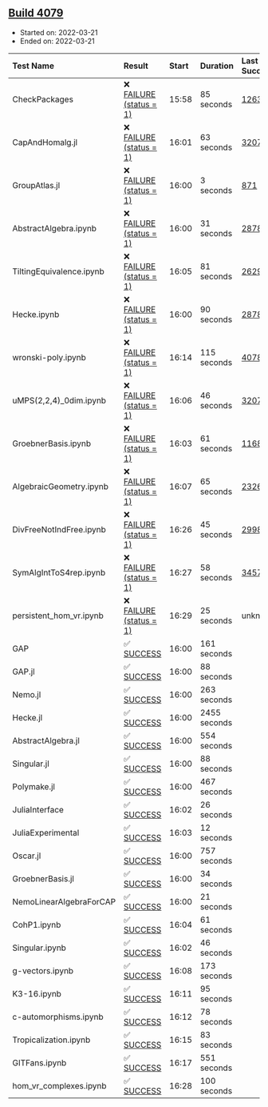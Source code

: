 ## [Build 4079](https://oscarci.mathematik.uni-kl.de/job/oscar-stable/4079/)

* Started on: 2022-03-21
* Ended on: 2022-03-21

| Test Name    | Result | Start | Duration | Last Success | First Failure |
|:-------------|:-------|:------|:---------|:-------------|:--------------|
| CheckPackages | ❌ [FAILURE (status = 1)](https://oscarci.mathematik.uni-kl.de/job/oscar-stable/4079/artifact/logs/build-4079/CheckPackages.log) | 15:58 | 85 seconds | [1263](https://oscarci.mathematik.uni-kl.de/job/oscar-stable/1263/) | [1264](https://oscarci.mathematik.uni-kl.de/job/oscar-stable/1264/) |
| CapAndHomalg.jl | ❌ [FAILURE (status = 1)](https://oscarci.mathematik.uni-kl.de/job/oscar-stable/4079/artifact/logs/build-4079/CapAndHomalg.jl.log) | 16:01 | 63 seconds | [3207](https://oscarci.mathematik.uni-kl.de/job/oscar-stable/3207/) | [3208](https://oscarci.mathematik.uni-kl.de/job/oscar-stable/3208/) |
| GroupAtlas.jl | ❌ [FAILURE (status = 1)](https://oscarci.mathematik.uni-kl.de/job/oscar-stable/4079/artifact/logs/build-4079/GroupAtlas.jl.log) | 16:00 | 3 seconds | [871](https://oscarci.mathematik.uni-kl.de/job/oscar-stable/871/) | [872](https://oscarci.mathematik.uni-kl.de/job/oscar-stable/872/) |
| AbstractAlgebra.ipynb | ❌ [FAILURE (status = 1)](https://oscarci.mathematik.uni-kl.de/job/oscar-stable/4079/artifact/logs/build-4079/AbstractAlgebra.ipynb.log) | 16:00 | 31 seconds | [2878](https://oscarci.mathematik.uni-kl.de/job/oscar-stable/2878/) | [2879](https://oscarci.mathematik.uni-kl.de/job/oscar-stable/2879/) |
| TiltingEquivalence.ipynb | ❌ [FAILURE (status = 1)](https://oscarci.mathematik.uni-kl.de/job/oscar-stable/4079/artifact/logs/build-4079/TiltingEquivalence.ipynb.log) | 16:05 | 81 seconds | [2629](https://oscarci.mathematik.uni-kl.de/job/oscar-stable/2629/) | [2630](https://oscarci.mathematik.uni-kl.de/job/oscar-stable/2630/) |
| Hecke.ipynb | ❌ [FAILURE (status = 1)](https://oscarci.mathematik.uni-kl.de/job/oscar-stable/4079/artifact/logs/build-4079/Hecke.ipynb.log) | 16:00 | 90 seconds | [2878](https://oscarci.mathematik.uni-kl.de/job/oscar-stable/2878/) | [2879](https://oscarci.mathematik.uni-kl.de/job/oscar-stable/2879/) |
| wronski-poly.ipynb | ❌ [FAILURE (status = 1)](https://oscarci.mathematik.uni-kl.de/job/oscar-stable/4079/artifact/logs/build-4079/wronski-poly.ipynb.log) | 16:14 | 115 seconds | [4078](https://oscarci.mathematik.uni-kl.de/job/oscar-stable/4078/) | [4079](https://oscarci.mathematik.uni-kl.de/job/oscar-stable/4079/) |
| uMPS(2,2,4)_0dim.ipynb | ❌ [FAILURE (status = 1)](https://oscarci.mathematik.uni-kl.de/job/oscar-stable/4079/artifact/logs/build-4079/uMPS-2-2-4-_0dim.ipynb.log) | 16:06 | 46 seconds | [3207](https://oscarci.mathematik.uni-kl.de/job/oscar-stable/3207/) | [3208](https://oscarci.mathematik.uni-kl.de/job/oscar-stable/3208/) |
| GroebnerBasis.ipynb | ❌ [FAILURE (status = 1)](https://oscarci.mathematik.uni-kl.de/job/oscar-stable/4079/artifact/logs/build-4079/GroebnerBasis.ipynb.log) | 16:03 | 61 seconds | [1168](https://oscarci.mathematik.uni-kl.de/job/oscar-stable/1168/) | [1169](https://oscarci.mathematik.uni-kl.de/job/oscar-stable/1169/) |
| AlgebraicGeometry.ipynb | ❌ [FAILURE (status = 1)](https://oscarci.mathematik.uni-kl.de/job/oscar-stable/4079/artifact/logs/build-4079/AlgebraicGeometry.ipynb.log) | 16:07 | 65 seconds | [2326](https://oscarci.mathematik.uni-kl.de/job/oscar-stable/2326/) | [2327](https://oscarci.mathematik.uni-kl.de/job/oscar-stable/2327/) |
| DivFreeNotIndFree.ipynb | ❌ [FAILURE (status = 1)](https://oscarci.mathematik.uni-kl.de/job/oscar-stable/4079/artifact/logs/build-4079/DivFreeNotIndFree.ipynb.log) | 16:26 | 45 seconds | [2998](https://oscarci.mathematik.uni-kl.de/job/oscar-stable/2998/) | [2999](https://oscarci.mathematik.uni-kl.de/job/oscar-stable/2999/) |
| SymAlgIntToS4rep.ipynb | ❌ [FAILURE (status = 1)](https://oscarci.mathematik.uni-kl.de/job/oscar-stable/4079/artifact/logs/build-4079/SymAlgIntToS4rep.ipynb.log) | 16:27 | 58 seconds | [3457](https://oscarci.mathematik.uni-kl.de/job/oscar-stable/3457/) | [3458](https://oscarci.mathematik.uni-kl.de/job/oscar-stable/3458/) |
| persistent_hom_vr.ipynb | ❌ [FAILURE (status = 1)](https://oscarci.mathematik.uni-kl.de/job/oscar-stable/4079/artifact/logs/build-4079/persistent_hom_vr.ipynb.log) | 16:29 | 25 seconds | unknown | unknown |
| GAP | ✅ [SUCCESS](https://oscarci.mathematik.uni-kl.de/job/oscar-stable/4079/artifact/logs/build-4079/GAP.log) | 16:00 | 161 seconds |  |  |
| GAP.jl | ✅ [SUCCESS](https://oscarci.mathematik.uni-kl.de/job/oscar-stable/4079/artifact/logs/build-4079/GAP.jl.log) | 16:00 | 88 seconds |  |  |
| Nemo.jl | ✅ [SUCCESS](https://oscarci.mathematik.uni-kl.de/job/oscar-stable/4079/artifact/logs/build-4079/Nemo.jl.log) | 16:00 | 263 seconds |  |  |
| Hecke.jl | ✅ [SUCCESS](https://oscarci.mathematik.uni-kl.de/job/oscar-stable/4079/artifact/logs/build-4079/Hecke.jl.log) | 16:00 | 2455 seconds |  |  |
| AbstractAlgebra.jl | ✅ [SUCCESS](https://oscarci.mathematik.uni-kl.de/job/oscar-stable/4079/artifact/logs/build-4079/AbstractAlgebra.jl.log) | 16:00 | 554 seconds |  |  |
| Singular.jl | ✅ [SUCCESS](https://oscarci.mathematik.uni-kl.de/job/oscar-stable/4079/artifact/logs/build-4079/Singular.jl.log) | 16:00 | 88 seconds |  |  |
| Polymake.jl | ✅ [SUCCESS](https://oscarci.mathematik.uni-kl.de/job/oscar-stable/4079/artifact/logs/build-4079/Polymake.jl.log) | 16:00 | 467 seconds |  |  |
| JuliaInterface | ✅ [SUCCESS](https://oscarci.mathematik.uni-kl.de/job/oscar-stable/4079/artifact/logs/build-4079/JuliaInterface.log) | 16:02 | 26 seconds |  |  |
| JuliaExperimental | ✅ [SUCCESS](https://oscarci.mathematik.uni-kl.de/job/oscar-stable/4079/artifact/logs/build-4079/JuliaExperimental.log) | 16:03 | 12 seconds |  |  |
| Oscar.jl | ✅ [SUCCESS](https://oscarci.mathematik.uni-kl.de/job/oscar-stable/4079/artifact/logs/build-4079/Oscar.jl.log) | 16:00 | 757 seconds |  |  |
| GroebnerBasis.jl | ✅ [SUCCESS](https://oscarci.mathematik.uni-kl.de/job/oscar-stable/4079/artifact/logs/build-4079/GroebnerBasis.jl.log) | 16:00 | 34 seconds |  |  |
| NemoLinearAlgebraForCAP | ✅ [SUCCESS](https://oscarci.mathematik.uni-kl.de/job/oscar-stable/4079/artifact/logs/build-4079/NemoLinearAlgebraForCAP.log) | 16:00 | 21 seconds |  |  |
| CohP1.ipynb | ✅ [SUCCESS](https://oscarci.mathematik.uni-kl.de/job/oscar-stable/4079/artifact/logs/build-4079/CohP1.ipynb.log) | 16:04 | 61 seconds |  |  |
| Singular.ipynb | ✅ [SUCCESS](https://oscarci.mathematik.uni-kl.de/job/oscar-stable/4079/artifact/logs/build-4079/Singular.ipynb.log) | 16:02 | 46 seconds |  |  |
| g-vectors.ipynb | ✅ [SUCCESS](https://oscarci.mathematik.uni-kl.de/job/oscar-stable/4079/artifact/logs/build-4079/g-vectors.ipynb.log) | 16:08 | 173 seconds |  |  |
| K3-16.ipynb | ✅ [SUCCESS](https://oscarci.mathematik.uni-kl.de/job/oscar-stable/4079/artifact/logs/build-4079/K3-16.ipynb.log) | 16:11 | 95 seconds |  |  |
| c-automorphisms.ipynb | ✅ [SUCCESS](https://oscarci.mathematik.uni-kl.de/job/oscar-stable/4079/artifact/logs/build-4079/c-automorphisms.ipynb.log) | 16:12 | 78 seconds |  |  |
| Tropicalization.ipynb | ✅ [SUCCESS](https://oscarci.mathematik.uni-kl.de/job/oscar-stable/4079/artifact/logs/build-4079/Tropicalization.ipynb.log) | 16:15 | 83 seconds |  |  |
| GITFans.ipynb | ✅ [SUCCESS](https://oscarci.mathematik.uni-kl.de/job/oscar-stable/4079/artifact/logs/build-4079/GITFans.ipynb.log) | 16:17 | 551 seconds |  |  |
| hom_vr_complexes.ipynb | ✅ [SUCCESS](https://oscarci.mathematik.uni-kl.de/job/oscar-stable/4079/artifact/logs/build-4079/hom_vr_complexes.ipynb.log) | 16:28 | 100 seconds |  |  |

